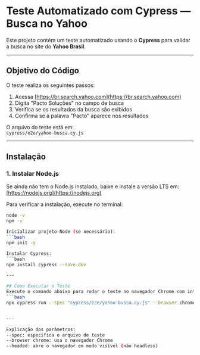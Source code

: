 # Teste Automatizado com Cypress — Busca no Yahoo

Este projeto contém um teste automatizado usando o **Cypress** para validar a busca no site do **Yahoo Brasil**.

---

## Objetivo do Código

O teste realiza os seguintes passos:

1. Acessa [https://br.search.yahoo.com](https://br.search.yahoo.com)
2. Digita "Pacto Soluções" no campo de busca
3. Verifica se os resultados da busca são exibidos
4. Confirma se a palavra "Pacto" aparece nos resultados

O arquivo do teste está em:  
`cypress/e2e/yahoo-busca.cy.js`

---

## Instalação

### 1. Instalar Node.js

Se ainda não tem o Node.js instalado, baixe e instale a versão LTS em:  
[https://nodejs.org](https://nodejs.org)

Para verificar a instalação, execute no terminal:

```bash
node -v
npm -v

Inicializar projeto Node (se necessário):
```bash
npm init -y

Instalar Cypress:
```bash
npm install cypress --save-dev

---

## Como Executar o Teste
Execute o comando abaixo para rodar o teste no navegador Chrome com interface visível:
```bash
npx cypress run --spec "cypress/e2e/yahoo-busca.cy.js" --browser chrome --headed


---

Explicação dos parâmetros:
--spec: especifica o arquivo de teste
--browser chrome: usa o navegador Chrome
--headed: abre o navegador em modo visível (não headless)
